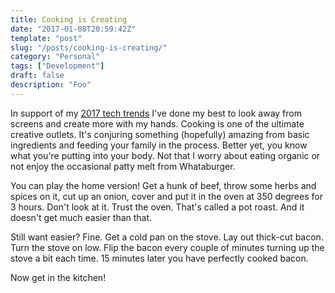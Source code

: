 ```yaml
---
title: Cooking is Creating
date: "2017-01-08T20:59:42Z"
template: "post"
slug: "/posts/cooking-is-creating/"
category: "Personal"
tags: ["Development"]
draft: false
description: "Foo"
---
```

In support of my [2017 tech trends](https://aaroneaton.blog/wp/2017/01/tech-trends-2017/)&nbsp;I've done my best to look away from screens and create more with my hands. Cooking is one of the ultimate creative outlets. It's conjuring something (hopefully) amazing from basic ingredients and feeding your family in the process. Better yet, you know what you're putting into your body. Not that I worry about eating organic or not enjoy the occasional patty melt from Whataburger.

You can play the home version! Get a hunk of beef, throw some herbs and spices on it, cut up an onion, cover and put it in the oven at 350 degrees for 3 hours. Don't look at it. Trust the oven. That's called a pot roast. And it doesn't get much easier than that.

Still want easier? Fine. Get a cold pan on the stove. Lay out thick-cut bacon. Turn the stove on low. Flip the bacon every couple of minutes turning up the stove a bit each time. 15 minutes later you have perfectly cooked bacon.

Now get in the kitchen!
